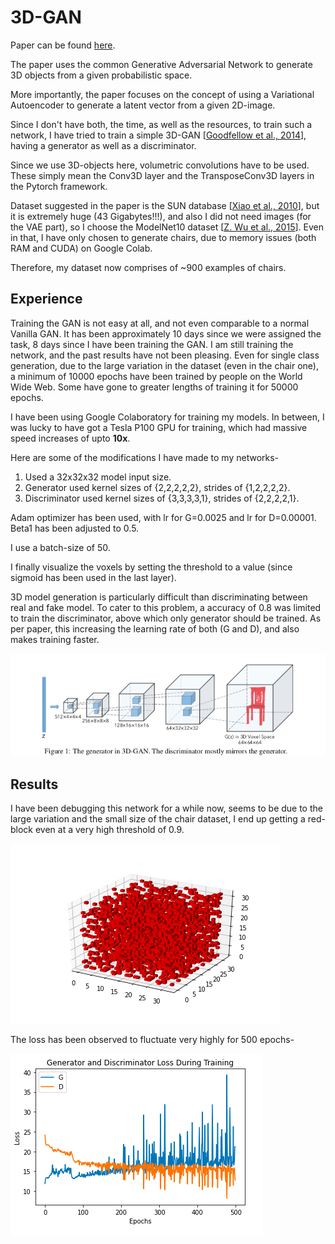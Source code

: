 # 3D-GAN
Paper can be found [here](https://arxiv.org/abs/1610.07584).

The paper uses the common Generative Adversarial Network to generate 3D objects from a given probabilistic space. 

More importantly, the paper focuses on the concept of using a Variational Autoencoder to generate a latent vector from a given 2D-image.

Since I don't have both, the time, as well as the resources, to train such a network, I have tried to train a simple 3D-GAN [[Goodfellow et al., 2014](https://arxiv.org/abs/1406.2661)], having a generator as well as a discriminator.

Since we use 3D-objects here, volumetric convolutions have to be used. These simply mean the Conv3D layer and the TransposeConv3D layers in the Pytorch framework. 

Dataset suggested in the paper is the SUN database [[Xiao et al., 2010](https://groups.csail.mit.edu/vision/SUN/)], but it is extremely huge (43 Gigabytes!!!), and also I did not need images (for the VAE part), so I choose the ModelNet10 dataset [[Z. Wu et al., 2015](https://modelnet.cs.princeton.edu/)]. Even in that, I have only chosen to generate chairs, due to memory issues (both RAM and CUDA) on Google Colab. 

Therefore, my dataset now comprises of ~900 examples of chairs.

## Experience
Training the GAN is not easy at all, and not even comparable to a normal Vanilla GAN. 
It has been approximately 10 days since we were assigned the task, 8 days since I have been training the GAN. I am still training the network, and the past results have not been pleasing. Even for single class generation, due to the large variation in the dataset (even in the chair one), a minimum of 10000 epochs have been trained by people on the World Wide Web.
Some have gone to greater lengths of training it for 50000 epochs.

I have been using Google Colaboratory for training my models. In between, I was lucky to have got a Tesla P100 GPU for training, which had massive speed increases of upto **10x**.

Here are some of the modifications I have made to my networks-
1. Used a 32x32x32 model input size.
2. Generator used kernel sizes of {2,2,2,2,2}, strides of {1,2,2,2,2}.
3. Discriminator used kernel sizes of {3,3,3,3,1}, strides of {2,2,2,2,1}.

Adam optimizer has been used, with lr for G=0.0025 and lr for D=0.00001. Beta1 has been adjusted to 0.5.

I use a batch-size of 50.

I finally visualize the voxels by setting the threshold to a value (since sigmoid has been used in the last layer). 

3D model generation is particularly difficult than discriminating between real and fake model. To cater to this problem, a accuracy of 0.8 was limited to train the discriminator, above which only generator should be trained. As per paper, this increasing the learning rate of both (G and D), and also makes training faster.

![Figure 1](./Figure1.png)

## Results
I have been debugging this network for a while now, seems to be due to the large variation and the small size of the chair dataset, I end up getting a red-block even at a very high threshold of 0.9.

![Like this](./thresholded_T=0.9.png)

The loss has been observed to fluctuate very highly for 500 epochs-

![Losses](./losses.png)